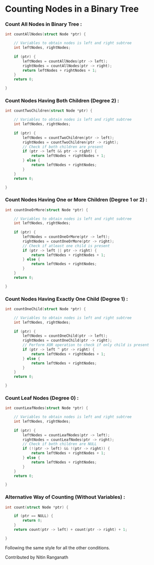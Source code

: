 # Counting Nodes in a Binary Tree

### Count All Nodes in Binary Tree :

```c
int countAllNodes(struct Node *ptr) {

    // Variables to obtain nodes is left and right subtree
    int leftNodes, rightNodes;
    
    if (ptr) {
        leftNodes = countAllNodes(ptr -> left);
        rightNodes = countAllNodes(ptr -> right);
        return leftNodes + rightNodes + 1;
    }
    return 0;

}
```

### Count Nodes Having Both Children \(Degree 2\) :

```c
int countTwoChildren(struct Node *ptr) {

    // Variables to obtain nodes is left and right subtree
    int leftNodes, rightNodes;
    
    if (ptr) {
        leftNodes = countTwoChildren(ptr -> left);
        rightNodes = countTwoChildren(ptr -> right);
        // Check if both children are present
        if (ptr -> left && ptr -> right) {
            return leftNodes + rightNodes + 1;
        } else {
            return leftNodes + rightNodes;
        }
    }
    return 0;

}
```

### Count Nodes Having One or More Children \(Degree 1 or 2\) :

```c
int countOneOrMore(struct Node *ptr) {

    // Variables to obtain nodes is left and right subtree
    int leftNodes, rightNodes;
    
    if (ptr) {
        leftNodes = countOneOrMore(ptr -> left);
        rightNodes = countOneOrMore(ptr -> right);
        // Check if atleast one child is present
        if (ptr -> left || ptr -> right) {
            return leftNodes + rightNodes + 1;
        } else {
            return leftNodes + rightNodes;
        }
    }
    return 0;

}
```

### Count Nodes Having Exactly One Child \(Degree 1\) :

```c
int countOneChild(struct Node *ptr) {

    // Variables to obtain nodes is left and right subtree
    int leftNodes, rightNodes;
    
    if (ptr) {
        leftNodes = countOneChild(ptr -> left);
        rightNodes = countOneChild(ptr -> right);
        // Perform XOR operation to check if only child is present
        if (ptr -> left ^ ptr -> right) {
            return leftNodes + rightNodes + 1;
        } else {
            return leftNodes + rightNodes;
        }
    }
    return 0;

}
```

### Count Leaf Nodes \(Degree 0\) :

```c
int countLeafNodes(struct Node *ptr) {

    // Variables to obtain nodes is left and right subtree
    int leftNodes, rightNodes;
    
    if (ptr) {
        leftNodes = countLeafNodes(ptr -> left);
        rightNodes = countLeafNodes(ptr -> right);
        // Check if both children are NULL
        if (!(ptr -> left) && !(ptr -> right)) {
            return leftNodes + rightNodes + 1;
        } else {
            return leftNodes + rightNodes;
        }
    }
    return 0;

}
```

### Alternative Way of Counting \(Without Variables\) :

```c
int count(struct Node *ptr) {

    if (ptr == NULL) {
        return 0;
    } 
    return count(ptr -> left) + count(ptr -> right) + 1;

}
```

Following the same style for all the other conditions.

Contributed by Nitin Ranganath

